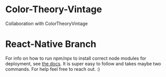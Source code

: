 # Color-Theory-Vintage
Collaboration with ColorTheoryVintage

# React-Native Branch
<p>For info on how to run npm/npx to install correct node modules for deployment, see <a href = "https://reactnative.dev/docs/environment-setup?guide=quickstart">the docs</a>.  It is super easy to follow and takes maybe two commands.  For help feel free to reach out. :)</p>
